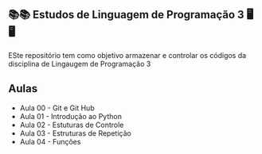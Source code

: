 ## 📚📚 Estudos de Linguagem de Programação 3 🖥️🖥️
ESte repositório tem como objetivo armazenar e controlar os códigos  da disciplina de Lingaugem de Programação 3

## Aulas
- Aula 00 - Git e Git Hub
- Aula 01 - Introdução ao Python
- Aula 02 - Estuturas de Controle
- Aula 03 - Estruturas de Repetição
- Aula 04 - Funções
